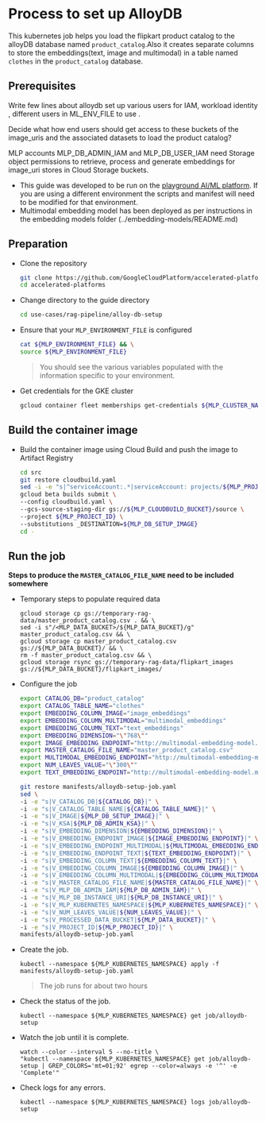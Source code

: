 # Process to set up AlloyDB

This kubernetes job helps you load the flipkart product catalog to the alloyDB database named `product_catalog`.Also it creates separate columns to store the embeddings(text, image and multimodal) in a table named `clothes` in the `product_catalog` database.

## Prerequisites

<TODO> Write few lines about alloydb set up various users for IAM, workload identity , different users in ML_ENV_FILE to use .

<TODO> Decide what how end users should get access to these buckets of the image_uris and the associated datasets to load the product catalog?

MLP accounts MLP_DB_ADMIN_IAM and MLP_DB_USER_IAM need Storage object permissions to retrieve, process and generate embeddings for image_uri stores in Cloud Storage buckets.

- This guide was developed to be run on the [playground AI/ML platform](/platforms/gke-aiml/playground/README.md). If you are using a different environment the scripts and manifest will need to be modified for that environment.
- Multimodal embedding model has been deployed as per instructions in the embedding models folder (../embedding-models/README.md)

## Preparation

- Clone the repository

  ```sh
  git clone https://github.com/GoogleCloudPlatform/accelerated-platforms && \
  cd accelerated-platforms
  ```

- Change directory to the guide directory

  ```sh
  cd use-cases/rag-pipeline/alloy-db-setup
  ```

- Ensure that your `MLP_ENVIRONMENT_FILE` is configured

  ```sh
  cat ${MLP_ENVIRONMENT_FILE} && \
  source ${MLP_ENVIRONMENT_FILE}
  ```

  > You should see the various variables populated with the information specific to your environment.

- Get credentials for the GKE cluster

  ```sh
  gcloud container fleet memberships get-credentials ${MLP_CLUSTER_NAME} --project ${MLP_PROJECT_ID}
  ```

## Build the container image

- Build the container image using Cloud Build and push the image to Artifact Registry

  ```sh
  cd src
  git restore cloudbuild.yaml
  sed -i -e "s|^serviceAccount:.*|serviceAccount: projects/${MLP_PROJECT_ID}/serviceAccounts/${MLP_BUILD_GSA}|" cloudbuild.yaml
  gcloud beta builds submit \
  --config cloudbuild.yaml \
  --gcs-source-staging-dir gs://${MLP_CLOUDBUILD_BUCKET}/source \
  --project ${MLP_PROJECT_ID} \
  --substitutions _DESTINATION=${MLP_DB_SETUP_IMAGE}
  cd -
  ```

## Run the job

**Steps to produce the `MASTER_CATALOG_FILE_NAME` need to be included somewhere**

- Temporary steps to populate required data

  ```
  gcloud storage cp gs://temporary-rag-data/master_product_catalog.csv . && \
  sed -i s"/<MLP_DATA_BUCKET>/${MLP_DATA_BUCKET}/g" master_product_catalog.csv && \
  gcloud storage cp master_product_catalog.csv gs://${MLP_DATA_BUCKET}/ && \
  rm -f master_product_catalog.csv && \
  gcloud storage rsync gs://temporary-rag-data/flipkart_images gs://${MLP_DATA_BUCKET}/flipkart_images/
  ```

- Configure the job

  ```sh
  export CATALOG_DB="product_catalog"
  export CATALOG_TABLE_NAME="clothes"
  export EMBEDDING_COLUMN_IMAGE="image_embeddings"
  export EMBEDDING_COLUMN_MULTIMODAL="multimodal_embeddings"
  export EMBEDDING_COLUMN_TEXT="text_embeddings"
  export EMBEDDING_DIMENSION="\"768\""
  export IMAGE_EMBEDDING_ENDPOINT="http://multimodal-embedding-model.ml-team:80/image_embeddings"
  export MASTER_CATALOG_FILE_NAME="master_product_catalog.csv"
  export MULTIMODAL_EMBEDDING_ENDPOINT="http://multimodal-embedding-model.ml-team:80/multimodal_embeddings"
  export NUM_LEAVES_VALUE="\"300\""
  export TEXT_EMBEDDING_ENDPOINT="http://multimodal-embedding-model.ml-team:80/text_embeddings"
  ```

  ```sh
  git restore manifests/alloydb-setup-job.yaml
  sed \
  -i -e "s|V_CATALOG_DB|${CATALOG_DB}|" \
  -i -e "s|V_CATALOG_TABLE_NAME|${CATALOG_TABLE_NAME}|" \
  -i -e "s|V_IMAGE|${MLP_DB_SETUP_IMAGE}|" \
  -i -e "s|V_KSA|${MLP_DB_ADMIN_KSA}|" \
  -i -e "s|V_EMBEDDING_DIMENSION|${EMBEDDING_DIMENSION}|" \
  -i -e "s|V_EMBEDDING_ENDPOINT_IMAGE|${IMAGE_EMBEDDING_ENDPOINT}|" \
  -i -e "s|V_EMBEDDING_ENDPOINT_MULTIMODAL|${MULTIMODAL_EMBEDDING_ENDPOINT}|" \
  -i -e "s|V_EMBEDDING_ENDPOINT_TEXT|${TEXT_EMBEDDING_ENDPOINT}|" \
  -i -e "s|V_EMBEDDING_COLUMN_TEXT|${EMBEDDING_COLUMN_TEXT}|" \
  -i -e "s|V_EMBEDDING_COLUMN_IMAGE|${EMBEDDING_COLUMN_IMAGE}|" \
  -i -e "s|V_EMBEDDING_COLUMN_MULTIMODAL|${EMBEDDING_COLUMN_MULTIMODAL}|" \
  -i -e "s|V_MASTER_CATALOG_FILE_NAME|${MASTER_CATALOG_FILE_NAME}|" \
  -i -e "s|V_MLP_DB_ADMIN_IAM|${MLP_DB_ADMIN_IAM}|" \
  -i -e "s|V_MLP_DB_INSTANCE_URI|${MLP_DB_INSTANCE_URI}|" \
  -i -e "s|V_MLP_KUBERNETES_NAMESPACE|${MLP_KUBERNETES_NAMESPACE}|" \
  -i -e "s|V_NUM_LEAVES_VALUE|${NUM_LEAVES_VALUE}|" \
  -i -e "s|V_PROCESSED_DATA_BUCKET|${MLP_DATA_BUCKET}|" \
  -i -e "s|V_PROJECT_ID|${MLP_PROJECT_ID}|" \
  manifests/alloydb-setup-job.yaml
  ```

- Create the job.

  ```
  kubectl --namespace ${MLP_KUBERNETES_NAMESPACE} apply -f manifests/alloydb-setup-job.yaml
  ```

  > The job runs for about two hours

- Check the status of the job.

  ```
  kubectl --namespace ${MLP_KUBERNETES_NAMESPACE} get job/alloydb-setup
  ```

- Watch the job until it is complete.

  ```
  watch --color --interval 5 --no-title \
  "kubectl --namespace ${MLP_KUBERNETES_NAMESPACE} get job/alloydb-setup | GREP_COLORS='mt=01;92' egrep --color=always -e '^' -e 'Complete'"
  ```

- Check logs for any errors.

  ```
  kubectl --namespace ${MLP_KUBERNETES_NAMESPACE} logs job/alloydb-setup
  ```
